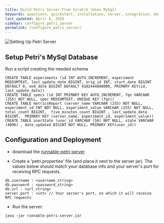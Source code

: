 ```yaml
---
title: Build Petri Server From Scratch (Uses MySql)
keywords: questions, quickstart, installation, server, integration, database
last_updated: April 6, 2016
sidebar: configure_petri_server
permalink: /configure_petri_server/
---
```


![Setting Up Petri Server](https://raw.githubusercontent.com/wix/petri/gh-pages/images/quickstart_architecture1.png)

## Setup Petri's MySql Database 

Run a script creating the needed schema

```
CREATE TABLE experiments (id INT AUTO_INCREMENT, experiment MEDIUMTEXT, last_update_date BIGINT, orig_id INT, start_date BIGINT DEFAULT 0, end_date BIGINT DEFAULT 4102444800000, PRIMARY KEY(id, last_update_date))
CREATE TABLE specs (id INT PRIMARY KEY AUTO_INCREMENT, fqn VARCHAR (255) NOT NULL, spec MEDIUMTEXT, UNIQUE KEY (fqn))
CREATE TABLE metricsReport (server_name VARCHAR (255) NOT NULL, experiment_id INT NOT NULL, experiment_value VARCHAR (255) NOT NULL, total_count BIGINT,  five_minutes_count BIGINT , last_update_date BIGINT,  PRIMARY KEY (server_name, experiment_id, experiment_value))
CREATE TABLE userState (user_id VARCHAR (50) NOT NULL, state VARCHAR (4096) , date_updated BIGINT NOT NULL, PRIMARY KEY(user_id))
```
        
## Configuration and Deployment

- download the [runnable-petri-server](https://github.com/wix/petri/releases/download/1.0/runnable-petri-server.jar) 

- Create a 'petri.properties' file (and place it next to the server jar). The values below should match your database info and your server's port for receiving RPC requests.


```
db.username : <username_string>
db.password : <password_string>
db.url : <url_string>
server.port : <int> // Your server's port, on which it will receive RPC requests
```

- Run the server: 
```
java -jar runnable-petri-server.jar
```
